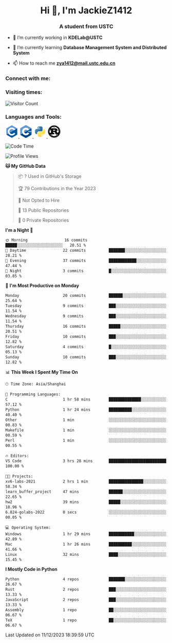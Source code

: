 <h1 align="center">Hi 👋, I'm JackieZ1412</h1>
<h3 align="center">A student from USTC</h3>

- 🔭 I’m currently working in **KDELab@USTC**

- 🌱 I’m currently learning **Database Management System and Distributed System**

- 📫 How to reach me **zya1412@mail.ustc.edu.cn**

<h3 align="left">Connect with me:</h3>
<p align="left">
</p>

<h3 align="left">Visiting times:</h3>
<p align="left">
</p>

![Visitor Count](https://profile-counter.glitch.me/Christmas/count.svg)

<h3 align="left">Languages and Tools:</h3>
<p align="left"> <a href="https://www.cprogramming.com/" target="_blank" rel="noreferrer"> <img src="https://raw.githubusercontent.com/devicons/devicon/master/icons/c/c-original.svg" alt="c" width="40" height="40"/> </a> <a href="https://www.w3schools.com/cpp/" target="_blank" rel="noreferrer"> <img src="https://raw.githubusercontent.com/devicons/devicon/master/icons/cplusplus/cplusplus-original.svg" alt="cplusplus" width="40" height="40"/> </a> <a href="https://www.python.org" target="_blank" rel="noreferrer"> <img src="https://raw.githubusercontent.com/devicons/devicon/master/icons/python/python-original.svg" alt="python" width="40" height="40"/> </a> <a href="https://www.rust-lang.org" target="_blank" rel="noreferrer"> <img src="https://raw.githubusercontent.com/devicons/devicon/master/icons/rust/rust-plain.svg" alt="rust" width="40" height="40"/> </a> </p>



<!--START_SECTION:waka-->
![Code Time](http://img.shields.io/badge/Code%20Time-569%20hrs%201%20min-blue)

![Profile Views](http://img.shields.io/badge/Profile%20Views-0-blue)

**🐱 My GitHub Data** 

> 📦 ? Used in GitHub's Storage 
 > 
> 🏆 79 Contributions in the Year 2023
 > 
> 🚫 Not Opted to Hire
 > 
> 📜 13 Public Repositories 
 > 
> 🔑 0 Private Repositories 
 > 
**I'm a Night 🦉** 

```text
🌞 Morning                16 commits          █████░░░░░░░░░░░░░░░░░░░░   20.51 % 
🌆 Daytime                22 commits          ███████░░░░░░░░░░░░░░░░░░   28.21 % 
🌃 Evening                37 commits          ████████████░░░░░░░░░░░░░   47.44 % 
🌙 Night                  3 commits           █░░░░░░░░░░░░░░░░░░░░░░░░   03.85 % 
```
📅 **I'm Most Productive on Monday** 

```text
Monday                   20 commits          ██████░░░░░░░░░░░░░░░░░░░   25.64 % 
Tuesday                  9 commits           ███░░░░░░░░░░░░░░░░░░░░░░   11.54 % 
Wednesday                9 commits           ███░░░░░░░░░░░░░░░░░░░░░░   11.54 % 
Thursday                 16 commits          █████░░░░░░░░░░░░░░░░░░░░   20.51 % 
Friday                   10 commits          ███░░░░░░░░░░░░░░░░░░░░░░   12.82 % 
Saturday                 4 commits           █░░░░░░░░░░░░░░░░░░░░░░░░   05.13 % 
Sunday                   10 commits          ███░░░░░░░░░░░░░░░░░░░░░░   12.82 % 
```


📊 **This Week I Spent My Time On** 

```text
🕑︎ Time Zone: Asia/Shanghai

💬 Programming Languages: 
C                        1 hr 58 mins        ██████████████░░░░░░░░░░░   57.12 % 
Python                   1 hr 24 mins        ██████████░░░░░░░░░░░░░░░   40.40 % 
Other                    1 min               ░░░░░░░░░░░░░░░░░░░░░░░░░   00.83 % 
Makefile                 1 min               ░░░░░░░░░░░░░░░░░░░░░░░░░   00.59 % 
Perl                     1 min               ░░░░░░░░░░░░░░░░░░░░░░░░░   00.55 % 

🔥 Editors: 
VS Code                  3 hrs 28 mins       █████████████████████████   100.00 % 

🐱‍💻 Projects: 
xv6-labs-2021            2 hrs 1 min         ███████████████░░░░░░░░░░   58.34 % 
learn_buffer_project     47 mins             ██████░░░░░░░░░░░░░░░░░░░   22.65 % 
hw2                      39 mins             █████░░░░░░░░░░░░░░░░░░░░   18.96 % 
6.824-golabs-2022        0 secs              ░░░░░░░░░░░░░░░░░░░░░░░░░   00.05 % 

💻 Operating System: 
Windows                  1 hr 29 mins        ███████████░░░░░░░░░░░░░░   42.89 % 
Mac                      1 hr 26 mins        ██████████░░░░░░░░░░░░░░░   41.66 % 
Linux                    32 mins             ████░░░░░░░░░░░░░░░░░░░░░   15.45 % 
```

**I Mostly Code in Python** 

```text
Python                   4 repos             ███████░░░░░░░░░░░░░░░░░░   26.67 % 
Rust                     2 repos             ███░░░░░░░░░░░░░░░░░░░░░░   13.33 % 
JavaScript               2 repos             ███░░░░░░░░░░░░░░░░░░░░░░   13.33 % 
Assembly                 1 repo              ██░░░░░░░░░░░░░░░░░░░░░░░   06.67 % 
TeX                      1 repo              ██░░░░░░░░░░░░░░░░░░░░░░░   06.67 % 
```




 Last Updated on 11/12/2023 18:39:59 UTC
<!--END_SECTION:waka-->
